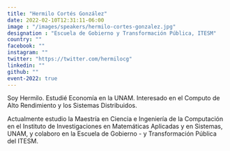 ```yaml
---
title: "Hermilo Cortés González"
date: 2022-02-10T12:31:11-06:00
image : "/images/speakers/hermilo-cortes-gonzalez.jpg"
designation : "Escuela de Gobierno y Transformación Pública, ITESM"
country: ""
facebook: ""
instagram: ""
twitter: "https://twitter.com/hermilocg"
linkedin: ""
github: ""
event-2022: true
---
```


Soy Hermilo. Estudié Economía en la UNAM. Interesado en el Computo de Alto Rendimiento y los Sistemas Distribuidos.

Actualmente estudio la Maestría en Ciencia e Ingeniería de la Computación en el Instituto de Investigaciones en Matemáticas Aplicadas y en Sistemas, UNAM, y colaboro en la  Escuela de Gobierno - y Transformación Pública del ITESM.
